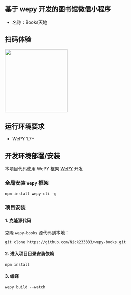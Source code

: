 ## 基于 wepy 开发的图书馆微信小程序

- 名称：Books天地

## 扫码体验

<img src="http://img.hellocode.name/wepy-books.jpg" width="200" />

## 运行环境要求

- WePY 1.7+

## 开发环境部署/安装

本项目代码使用 WePY 框架 [WePY](https://github.com/Tencent/wepy) 开发

### 全局安装 `Wepy` 框架

```
npm install wepy-cli -g
```

### 项目安装

#### 1. 克隆源代码

克隆 `wepy-books` 源代码到本地：

```
git clone https://github.com/Nick233333/wepy-books.git
```

#### 2. 进入项目目录安装依赖

```
npm install
```

#### 3. 编译

```
wepy build --watch
```




